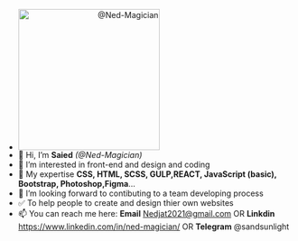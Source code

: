 - <img style="width: 250px; height: 250px; text-align: right; right: 0; display: flex; justify-content: right;" src="https://avatars.githubusercontent.com/u/94977052?s=400&u=5c500309b61e76752f88ef4307f6b4a17dbc3c97&v=4" alt="@Ned-Magician">
- 👋 Hi, I’m __Saied__
*(@Ned-Magician)*
- 👀 I’m interested in front-end and design and coding
- 🌱 My expertise __CSS, HTML, SCSS, GULP,REACT, JavaScript (basic), Bootstrap, Photoshop,Figma__...
- 💞️ I’m looking forward to contibuting to a team developing process
- :white_check_mark: To help people to create and design thier own websites 
- 📫 You can reach me here: __Email__ <Nedjat2021@gmail.com> OR __Linkdin__ https://www.linkedin.com/in/ned-magician/ OR __Telegram__ @sandsunlight

<!---
Ned-Magician/Ned-Magician is a ✨ special ✨ repository because its `README.md` (this file) appears on your GitHub profile.
You can click the Preview link to take a look at your changes.
--->
